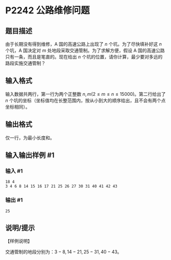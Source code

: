# P2242 公路维修问题

## 题目描述

由于长期没有得到维修，A 国的高速公路上出现了 $n$ 个坑。为了尽快填补好这 $n$ 个坑，A 国决定对 $m$ 处地段采取交通管制。为了求解方便，假设 A 国的高速公路只有一条，而且是笔直的。现在给出 $n$ 个坑的位置，请你计算，最少要对多远的路段实施交通管制？

## 输入格式

输入数据共两行，第一行为两个正整数 $n, m(2\le m \le n\le 15000)$。第二行给出了 $n$ 个坑的坐标（坐标值均在长整范围内，按从小到大的顺序给出，且不会有两个点坐标相同）。

## 输出格式

仅一行，为最小长度和。

## 输入输出样例 #1

### 输入 #1

```
18 4
3 4 6 8 14 15 16 17 21 25 26 27 30 31 40 41 42 43
```

### 输出 #1

```
25
```

## 说明/提示

【样例说明】

交通管制的地段分别为：$3-8,14-21,25-31,40-43$。